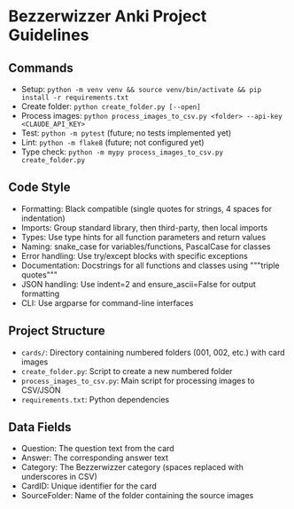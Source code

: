 # Bezzerwizzer Anki Project Guidelines

## Commands
- Setup: `python -m venv venv && source venv/bin/activate && pip install -r requirements.txt`
- Create folder: `python create_folder.py [--open]`
- Process images: `python process_images_to_csv.py <folder> --api-key <CLAUDE_API_KEY>`
- Test: `python -m pytest` (future; no tests implemented yet)
- Lint: `python -m flake8` (future; not configured yet)
- Type check: `python -m mypy process_images_to_csv.py create_folder.py`

## Code Style
- Formatting: Black compatible (single quotes for strings, 4 spaces for indentation)
- Imports: Group standard library, then third-party, then local imports
- Types: Use type hints for all function parameters and return values
- Naming: snake_case for variables/functions, PascalCase for classes
- Error handling: Use try/except blocks with specific exceptions
- Documentation: Docstrings for all functions and classes using """triple quotes"""
- JSON handling: Use indent=2 and ensure_ascii=False for output formatting
- CLI: Use argparse for command-line interfaces

## Project Structure
- `cards/`: Directory containing numbered folders (001, 002, etc.) with card images
- `create_folder.py`: Script to create a new numbered folder
- `process_images_to_csv.py`: Main script for processing images to CSV/JSON
- `requirements.txt`: Python dependencies

## Data Fields
- Question: The question text from the card
- Answer: The corresponding answer text
- Category: The Bezzerwizzer category (spaces replaced with underscores in CSV)
- CardID: Unique identifier for the card
- SourceFolder: Name of the folder containing the source images